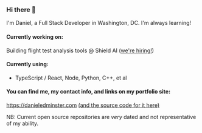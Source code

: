 ### Hi there 👋
I'm Daniel, a Full Stack Developer in Washington, DC. I'm always learning!


#### Currently working on:
Building flight test analysis tools @ Shield AI ([we're hiring!](https://jobs.lever.co/shieldai?lever-via=Yx7_cXmTJL&lever-social=job_site))

#### Currently using:
  - TypeScript / React, Node, Python, C++, et al

#### You can find me, my contact info, and links on my portfolio site:

https://danieledminster.com [(and the source code for it here)](https://github.com/daniel-edminster/portfolio)

NB: Current open source repositories are _very_ dated and not representative of my ability. 
<!--
**Daniel-Edminster/daniel-edminster** is a ✨ _special_ ✨ repository because its `README.md` (this file) appears on your GitHub profile.

Here are some ideas to get you started:

- 🔭 I’m currently working on ...
- 🌱 I’m currently learning ...
- 👯 I’m looking to collaborate on ...
- 🤔 I’m looking for help with ...
- 💬 Ask me about ...
- 📫 How to reach me: ...
- 😄 Pronouns: ...
- ⚡ Fun fact: ...
-->
